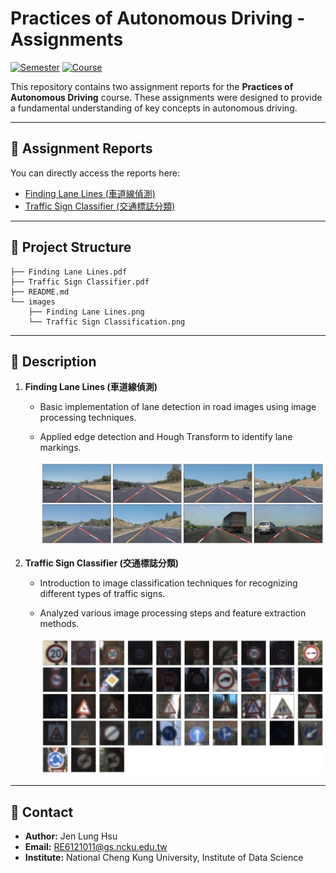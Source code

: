 # Practices of Autonomous Driving - Assignments

[![Semester](https://img.shields.io/badge/Semester-Spring%202024-blue)]() [![Course](https://img.shields.io/badge/Course-Practices%20of%20Autonomous%20Driving-orange)]()

This repository contains two assignment reports for the **Practices of Autonomous Driving** course. These assignments were designed to provide a fundamental understanding of key concepts in autonomous driving.

---

## 📄 Assignment Reports

You can directly access the reports here:
- [Finding Lane Lines (車道線偵測)](./Finding%20Lane%20Lines.pdf)
- [Traffic Sign Classifier (交通標誌分類)](./Traffic%20Sign%20Classifier.pdf)

---

## 📂 Project Structure
```
├── Finding Lane Lines.pdf
├── Traffic Sign Classifier.pdf
├── README.md
└── images
    ├── Finding Lane Lines.png
    └── Traffic Sign Classification.png
```

---

## 📌 Description
1. **Finding Lane Lines (車道線偵測)**
   - Basic implementation of lane detection in road images using image processing techniques.
   - Applied edge detection and Hough Transform to identify lane markings.
 
     <img src='images/Finding%20Lane%20Lines.png' alt='Finding Lane Lines' width='600'>

2. **Traffic Sign Classifier (交通標誌分類)**
   - Introduction to image classification techniques for recognizing different types of traffic signs.
   - Analyzed various image processing steps and feature extraction methods.

     <img src='images/Traffic%20Sign%20Classification.png' alt='Traffic Sign Classification' width='600'>

---

## 📝 Contact
- **Author:** Jen Lung Hsu
- **Email:** RE6121011@gs.ncku.edu.tw
- **Institute:** National Cheng Kung University, Institute of Data Science

